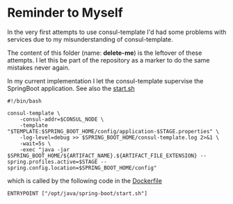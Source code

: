 # Reminder to Myself

In the very first attempts to use consul-template I'd had some problems with services 
due to my misunderstanding of consul-template.

The content of this folder (name: **delete-me**) is the leftover of these attempts.
I let this be part of the repository as a marker to do the same mistakes never again.

In my current implementation I let the consul-template supervise the SpringBoot application. 
See also the [start.sh](https://github.com/PaulsAgileIndex/config-mgmt/blob/master/consul-template-spring-boot/src/main/docker/service/start-app/start.sh) 

```
#!/bin/bash

consul-template \
    -consul-addr=$CONSUL_NODE \
    -template "$TEMPLATE:$SPRING_BOOT_HOME/config/application-$STAGE.properties" \
    -log-level=debug >> $SPRING_BOOT_HOME/consul-template.log 2>&1 \
    -wait=5s \
    -exec "java -jar $SPRING_BOOT_HOME/${ARTIFACT_NAME}.${ARTIFACT_FILE_EXTENSION} --spring.profiles.active=$STAGE --spring.config.location=$SPRING_BOOT_HOME/config"
```

which is called by the following code in the [Dockerfile](https://github.com/PaulsAgileIndex/config-mgmt/blob/master/consul-template-spring-boot/Dockerfile)

```
ENTRYPOINT ["/opt/java/spring-boot/start.sh"]
``` 